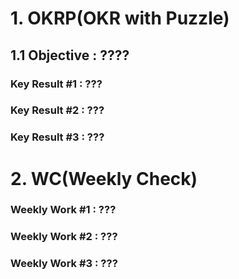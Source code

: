 # 1. OKRP(OKR with Puzzle)

## 1.1 Objective : ????

### Key Result #1 : ???
### Key Result #2 : ???
### Key Result #3 : ???


# 2. WC(Weekly Check)
### Weekly Work #1 : ???
### Weekly Work #2 : ???
### Weekly Work #3 : ???
